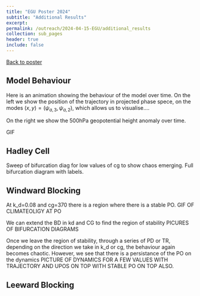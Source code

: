 ```yaml
---
title: "EGU Poster 2024"
subtitle: "Additional Results"
excerpt:
permalink: /outreach/2024-04-15-EGU/additional_results
collection: sub_pages
header: true
include: false
---
```


[Back to poster](/outreach/2024-04-15-EGU)

## <a id="behaviour">Model Behaviour</a>

Here is an animation showing the behaviour of the model over time.
On the left we show the position of the trajectory in projected phase spece, on the modes $(x, y)=(\psi_{a, 3}, \psi_{a, 2})$, which allows us to visualise....

On the right we show the 500hPa geopotential height anomaly over time.

GIF

## <a id="hadley">Hadley Cell</a>

Sweep of bifurcation diag for low values of cg to show chaos emerging.
Full bifurcation diagram with labels.

## <a id="windward">Windward Blocking</a>

At k_d=0.08 and cg=370 there is a region where there is a stable PO.
GIF OF CLIMATEOLIGY AT PO

We can extend the BD in kd and CG to find the region of stability
PICURES OF BIFURCATION DIAGRAMS

Once we leave the region of stability, through a series of PD or TR, depending on the direction we take in k_d or cg, the behaviour again becomes chaotic. However, we see that there is a persistance of the PO on the dynamics
PICTURE OF DYNAMICS FOR A FEW VALUES WITH TRAJECTORY AND UPOS ON TOP WITH STABLE PO ON TOP ALSO.  

## <a id="leeward">Leeward Blocking</a>